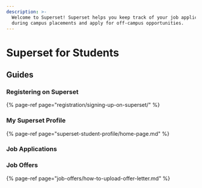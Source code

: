 ```yaml
---
description: >-
  Welcome to Superset! Superset helps you keep track of your job applications
  during campus placements and apply for off-campus opportunities.
---
```


# Superset for Students

## Guides

### Registering on Superset

{% page-ref page="registration/signing-up-on-superset/" %}

### My Superset Profile

{% page-ref page="superset-student-profile/home-page.md" %}

### Job Applications

### Job Offers

{% page-ref page="job-offers/how-to-upload-offer-letter.md" %}







